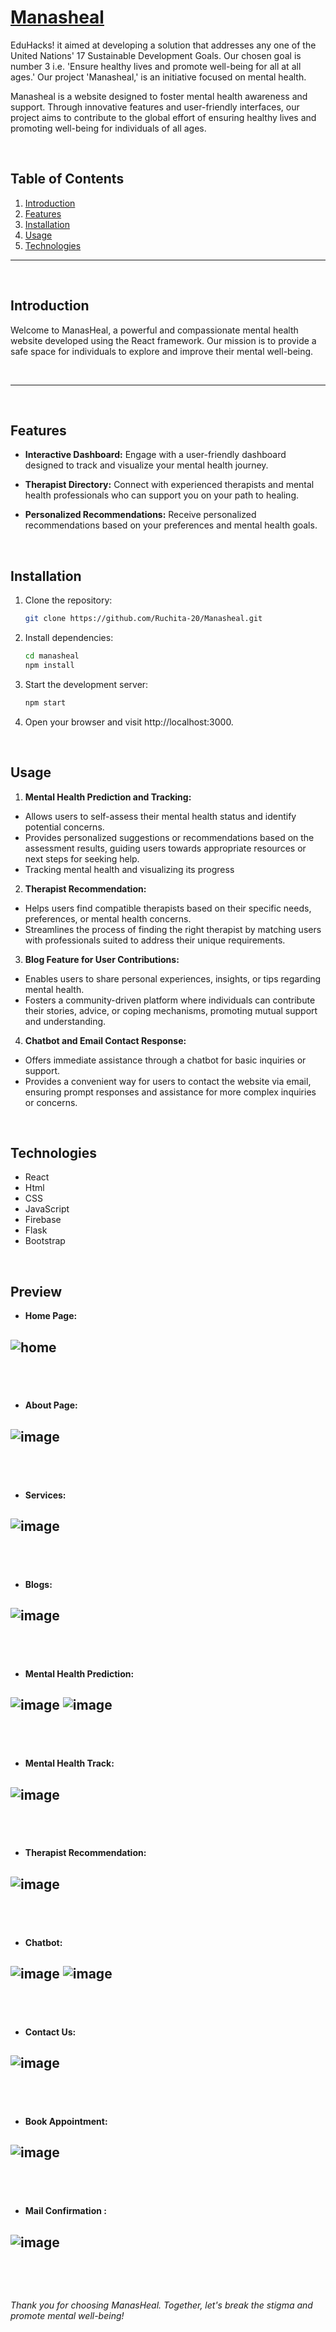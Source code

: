 # [Manasheal](https://manasheal.netlify.app/)

EduHacks! it aimed at developing a solution that addresses any one of the United Nations' 17 Sustainable Development Goals. Our chosen goal is number 3 i.e. 'Ensure healthy lives and promote well-being for all at all ages.' 
Our project  'Manasheal,' is an initiative focused on mental health.

Manasheal is a website designed to foster mental health awareness and support. Through innovative features and user-friendly interfaces, our project aims to contribute to the global effort of ensuring healthy lives and promoting well-being for individuals of all ages.


&nbsp;

## Table of Contents

1. [Introduction](#introduction)
2. [Features](#features)
3. [Installation](#installation)
4. [Usage](#usage)
5. [Technologies](#technologies)


---
&nbsp;

## Introduction

Welcome to ManasHeal, a powerful and compassionate mental health website developed using the React framework. Our mission is to provide a safe space for individuals to explore and improve their mental well-being.
&nbsp;

&nbsp;

---
&nbsp;
## Features

- **Interactive Dashboard:** Engage with a user-friendly dashboard designed to track and visualize your mental health journey.

- **Therapist Directory:** Connect with experienced therapists and mental health professionals who can support you on your path to healing.

- **Personalized Recommendations:** Receive personalized recommendations based on your preferences and mental health goals.
  
&nbsp;

## Installation

1. Clone the repository:
   ```bash
   git clone https://github.com/Ruchita-20/Manasheal.git
   ```
2. Install dependencies:
   ```bash
   cd manasheal
   npm install
   ```
3. Start the development server:
   ```bash
   npm start
   ```
4. Open your browser and visit http://localhost:3000.

&nbsp;

## Usage
1. **Mental Health Prediction and Tracking:**
 - Allows users to self-assess their mental health status and identify potential concerns.
- Provides personalized suggestions or recommendations based on the assessment results, guiding users towards appropriate resources or next steps for seeking help.
- Tracking mental health and visualizing its progress

2. **Therapist Recommendation:**
- Helps users find compatible therapists based on their specific needs, preferences, or mental health concerns.
- Streamlines the process of finding the right therapist by matching users with professionals suited to address their unique requirements.

3. **Blog Feature for User Contributions:**
- Enables users to share personal experiences, insights, or tips regarding mental health.
- Fosters a community-driven platform where individuals can contribute their stories, advice, or coping mechanisms, promoting mutual support and understanding.

4. **Chatbot and Email Contact Response:**
- Offers immediate assistance through a chatbot for basic inquiries or support.
- Provides a convenient way for users to contact the website via email, ensuring prompt responses and assistance for more complex inquiries or concerns.

&nbsp;


## Technologies
- React
- Html
- CSS
- JavaScript
- Firebase
- Flask
- Bootstrap

&nbsp;




## Preview

- **Home Page:**

![home](https://github.com/sidhhu0603/Manasheal/assets/78198500/a78ecf3e-0935-4247-bd7a-5772aea9ef1c)
---
&nbsp;
---
- **About Page:**

![image](https://github.com/sidhhu0603/Manasheal/assets/78198500/b3552ad7-e6ce-4efe-88ea-4ac513611871)
---
&nbsp;
---
- **Services:**

![image](https://github.com/sidhhu0603/Manasheal/assets/78198500/9f8b8cfd-bac0-4fa2-b091-c8058e110df0)
---
&nbsp;
---
- **Blogs:**
  
![image](https://github.com/sidhhu0603/Manasheal/assets/78198500/650a3ad8-4fb7-47c9-b73c-08d6bc05df1c)
---
&nbsp;
---
- **Mental Health Prediction:**

![image](https://github.com/sidhhu0603/Manasheal/assets/78198500/048c9425-6c6c-41db-9a6c-46cb18d13662)
![image](https://github.com/sidhhu0603/Manasheal/assets/78198500/047b6731-bf42-42e9-8322-83bfc86f2bf3)
---
&nbsp;
---
- **Mental Health Track:**

![image](https://github.com/sidhhu0603/Manasheal/assets/78198500/eeeacdac-01ec-4bb9-861e-2db15ca77939)
---
&nbsp;
---
- **Therapist Recommendation:**

![image](https://github.com/sidhhu0603/Manasheal/assets/78198500/16fcae50-9dc9-4a11-b681-96afe71e13c6)
---
&nbsp;
---
- **Chatbot:**

![image](https://github.com/sidhhu0603/Manasheal/assets/78198500/6493b765-2aea-4c6a-b8d8-fa40e59b8f2a)
![image](https://github.com/sidhhu0603/Manasheal/assets/78198500/b90f06fe-c101-4253-8be7-224ddb413a0d)
---
&nbsp;
---
- **Contact Us:**

![image](https://github.com/sidhhu0603/Manasheal/assets/78198500/55016a23-546b-4fa1-b401-6293613e5146)
---
&nbsp;
---
- **Book Appointment:**

![image](https://github.com/sidhhu0603/Manasheal/assets/78198500/38dabd25-3d19-4ff3-86ac-591babbe3591)
---
&nbsp;
---
- **Mail Confirmation :**

![image](https://github.com/sidhhu0603/Manasheal/assets/78198500/61f75a13-c78e-4f18-85b1-e2f5f4ed6256)
---

&nbsp;

&nbsp;

*Thank you for choosing ManasHeal. Together, let's break the stigma and promote mental well-being!*
